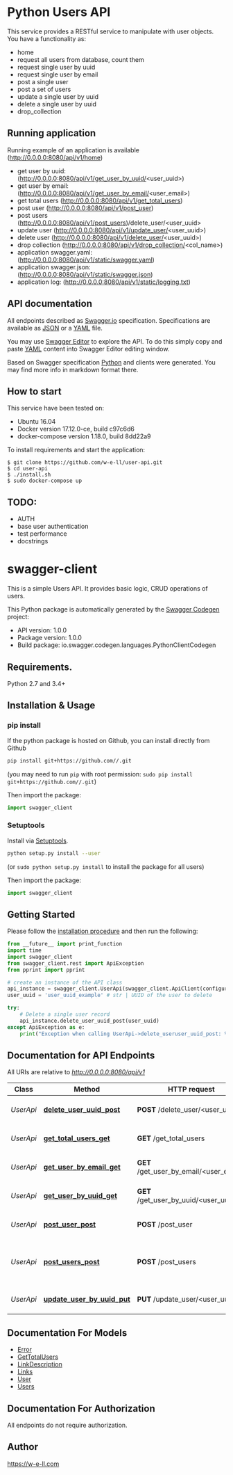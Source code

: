 # Python Users API

This service provides a RESTful service to manipulate with user objects.
You have a functionality as:

* home
* request all users from database, count them
* request single user by uuid
* request single user by email
* post a single user
* post a set of users
* update a single user by uuid
* delete a single user by uuid
* drop_collection

## Running application
Running example of an application is available (http://0.0.0.0:8080/api/v1/home)
* get user by uuid: (http://0.0.0.0:8080/api/v1/get_user_by_uuid/<user_uuid>)
* get user by email: (http://0.0.0.0:8080/api/v1/get_user_by_email/<user_email>)
* get total users (http://0.0.0.0:8080/api/v1/get_total_users)
* post user (http://0.0.0.0:8080/api/v1/post_user)
* post users (http://0.0.0.0:8080/api/v1/post_users)/delete_user/<user_uuid>
* update user (http://0.0.0.0:8080/api/v1/update_user/<user_uuid>)
* delete user (http://0.0.0.0:8080/api/v1/delete_user/<user_uuid>)
* drop collection (http://0.0.0.0:8080/api/v1/drop_collection/<col_name>)
* application swagger.yaml: (http://0.0.0.0:8080/api/v1/static/swagger.yaml)
* application swagger.json: (http://0.0.0.0:8080/api/v1/static/swagger.json)
* application log: (http://0.0.0.0:8080/api/v1/static/logging.txt)

## API documentation
All endpoints described as [Swagger.io](https://swagger.io/) specification.
Specifications are available as [JSON](http://0.0.0.0:8080/api/v1/static/swagger.json)
or a [YAML](http://0.0.0.0:8080/api/v1/static/swagger.yaml) file.

You may use [Swagger Editor](https://editor.swagger.io/) to explore the API.
To do this simply copy and paste [YAML](http://0.0.0.0:8080/api/v1/static/swagger.yaml)
content into Swagger Editor editing window.

Based on Swagger specification [Python](swagger-client) and clients
 were generated.
You may find more info in markdown format there.
## How to start
This service have been tested on:

* Ubuntu 16.04
* Docker version 17.12.0-ce, build c97c6d6
* docker-compose version 1.18.0, build 8dd22a9

To install requirements and start the application:

```
$ git clone https://github.com/w-e-ll/user-api.git
$ cd user-api
$ ./install.sh
$ sudo docker-compose up
```

## TODO:
* AUTH
* base user authentication
* test performance
* docstrings

# swagger-client
This is a simple Users API. It provides basic logic, CRUD operations of users.

This Python package is automatically generated by the [Swagger Codegen](https://github.com/swagger-api/swagger-codegen) project:

- API version: 1.0.0
- Package version: 1.0.0
- Build package: io.swagger.codegen.languages.PythonClientCodegen

## Requirements.

Python 2.7 and 3.4+

## Installation & Usage
### pip install

If the python package is hosted on Github, you can install directly from Github

```sh
pip install git+https://github.com//.git
```
(you may need to run `pip` with root permission: `sudo pip install git+https://github.com//.git`)

Then import the package:
```python
import swagger_client 
```

### Setuptools

Install via [Setuptools](http://pypi.python.org/pypi/setuptools).

```sh
python setup.py install --user
```
(or `sudo python setup.py install` to install the package for all users)

Then import the package:
```python
import swagger_client
```

## Getting Started

Please follow the [installation procedure](#installation--usage) and then run the following:

```python
from __future__ import print_function
import time
import swagger_client
from swagger_client.rest import ApiException
from pprint import pprint

# create an instance of the API class
api_instance = swagger_client.UserApi(swagger_client.ApiClient(configuration))
user_uuid = 'user_uuid_example' # str | UUID of the user to delete

try:
    # Delete a single user record
    api_instance.delete_user_uuid_post(user_uuid)
except ApiException as e:
    print("Exception when calling UserApi->delete_useruser_uuid_post: %s\n" % e)

```

## Documentation for API Endpoints

All URIs are relative to *http://0.0.0.0:8080/api/v1*

Class | Method | HTTP request | Description
------------ | ------------- | ------------- | -------------
*UserApi* | [**delete_user_uuid_post**](swagger-client/docs/UserApi.md#delete_user_uuid_post) | **POST** /delete_user/<user_uuid> | Delete a single user record
*UserApi* | [**get_total_users_get**](swagger-client/docs/UserApi.md#get_total_users_get) | **GET** /get_total_users | Get all system users
*UserApi* | [**get_user_by_email_get**](swagger-client/docs/UserApi.md#get_user_by_email_get) | **GET** /get_user_by_email/<user_email> | Get's a single user record
*UserApi* | [**get_user_by_uuid_get**](swagger-client/docs/UserApi.md#get_user_by_uuid_get) | **GET** /get_user_by_uuid/<user_uuid> | Get's a single user record
*UserApi* | [**post_user_post**](swagger-client/docs/UserApi.md#post_user_post) | **POST** /post_user | Adds a single user record
*UserApi* | [**post_users_post**](swagger-client/docs/UserApi.md#post_users_post) | **POST** /post_users | Adds users to User db. Upload as many as you want.
*UserApi* | [**update_user_by_uuid_put**](swagger-client/docs/UserApi.md#update_user_by_uuid_put) | **PUT** /update_user/<user_uuid> | Updates an existing user


## Documentation For Models

 - [Error](swagger-client/docs/Error.md)
 - [GetTotalUsers](swagger-client/docs/GetTotalUsers.md)
 - [LinkDescription](swagger-client/docs/LinkDescription.md)
 - [Links](swagger-client/docs/Links.md)
 - [User](swagger-client/docs/User.md)
 - [Users](swagger-client/docs/Users.md)


## Documentation For Authorization

 All endpoints do not require authorization.


## Author

https://w-e-ll.com